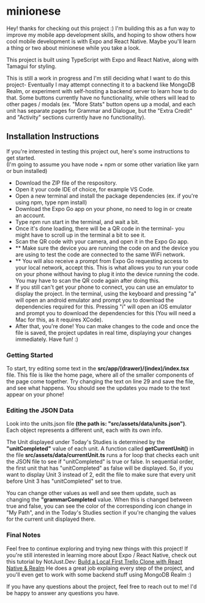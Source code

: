 # minionese

Hey! thanks for checking out this project :) I'm building this as a fun way to improve my mobile app development skills, and hoping to show others how cool mobile development is with Expo and React Native. Maybe you'll learn a thing or two about minionese while you take a look.

This project is built using TypeScript with Expo and React Native, along with Tamagui for styling.

This is still a work in progress and I'm still deciding what I want to do this project- Eventually I may attempt connecting it to a backend like MongoDB Realm, or experiment with self-hosting a backend server to learn how to do that. Some buttons currently have no functionality, while others will lead to other pages / modals (ex. "More Stats" button opens up a modal, and each unit has separate pages for Grammar and Dialogue, but the "Extra Credit" and "Activity" sections currently have no functionality).

<h2>Installation Instructions</h2>

If you're interested in testing this project out, here's some instructions to get started. <br/>
(I'm going to assume you have node + npm or some other variation like yarn or bun installed)

- Download the ZIP file of the respository.
- Open it your code IDE of choice, for example VS Code.
- Open a new terminal and install the package dependencies (ex. if you're using npm, type npm install)
- Download the Expo Go app on your phone, no need to log in or create an account.
- Type npm run start in the terminal, and wait a bit.
- Once it's done loading, there will be a QR code in the terminal- you might have to scroll up in the terminal a bit to see it.
- Scan the QR code with your camera, and open it in the Expo Go app.
- ** Make sure the device you are running the code on and the device you are using to test the code are connected to the same WiFi network.
- ** You will also receive a prompt from Expo Go requesting access to your local network, accept this. This is what allows you to run your code on your phone without having to plug it into the device running the code. You may have to scan the QR code again after doing this.
- If you still can't get your phone to connect, you can use an emulator to display the project. In the terminal, using the keyboard and pressing "a" will open an android emulator and prompt you to download the dependencies required for this. Pressing "i" will open an iOS emulator and prompt you to download the dependencies for this (You will need a Mac for this, as it requires XCode).
- After that, you're done! You can make changes to the code and once the file is saved, the project updates in real time, displaying your changes immediately. Have fun! :)

<h3>Getting Started</h3>

To start, try editing some text in the **src/app/(drawer)/(index)/index.tsx** file. This file is like the home page, where all of the smaller components of the page come together. Try changing the text on line 29 and save the file, and see what happens. You should see the updates you made to the text appear on your phone!

<h3>Editing the JSON Data</h3>

Look into the units.json file **(the path is: "src/assets/data/units.json")**. 
Each object represents a different unit, each with its own info.

The Unit displayed under Today's Studies is determined by the **"unitCompleted"** value of each unit. A function called **getCurrentUnit()** in the file **src/assets/data/currentUnit.ts** runs a for loop that checks each unit the JSON file to see if "unitCompleted" is true or false. In sequential order, the first unit that has "unitCompleted" as false will be displayed. So, if you want to display Unit 3 instead of 2, edit the file to make sure that every unit before Unit 3 has "unitCompleted" set to true.

You can change other values as well and see them update, such as changing the **"grammarCompleted** value. When this is changed between true and false, you can see the color of the corresponding icon change in "My Path", and in the Today's Studies section if you're changing the values for the current unit displayed there.

<h3>Final Notes</h3>

Feel free to continue exploring and trying new things with this project! If you're still interested in learning more about Expo / React Native, check out this tutorial by NotJust.Dev: [Build a Local First Trello Clone with React Native & Realm](https://www.youtube.com/watch?v=WiXs0JbA3_k&list=LL&index=3)
He does a great job explaing every step of the project, and you'll even get to work with some backend stuff using MongoDB Realm :)

If you have any questions about the project, feel free to reach out to me! I'd be happy to answer any questions you have.

